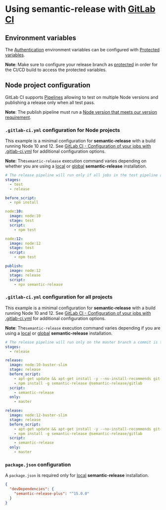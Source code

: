 # Using semantic-release with [GitLab CI](https://about.gitlab.com/features/gitlab-ci-cd)

## Environment variables

The [Authentication](../../usage/ci-configuration.md#authentication) environment variables can be configured with [Protected variables](https://docs.gitlab.com/ce/ci/variables/README.html#protected-environment-variables).

**Note**: Make sure to configure your release branch as [protected](https://docs.gitlab.com/ce/user/project/protected_branches.html) in order for the CI/CD build to access the protected variables.

## Node project configuration

GitLab CI supports [Pipelines](https://docs.gitlab.com/ee/ci/pipelines.html) allowing to test on multiple Node versions and publishing a release only when all test pass.

**Note**: The publish pipeline must run a [Node version that meets our version requirement](../../support/node-version.md).

### `.gitlab-ci.yml` configuration for Node projects

This example is a minimal configuration for **semantic-release** with a build running Node 10 and 12. See [GitLab CI - Configuration of your jobs with .gitlab-ci.yml](https://docs.gitlab.com/ee/ci/yaml/README.html) for additional configuration options.

**Note**: The`semantic-release` execution command varies depending on whether you are using a [local](../../usage/installation.md#local-installation) or [global](../../usage/installation.md#global-installation) **semantic-release** installation.

```yaml
# The release pipeline will run only if all jobs in the test pipeline are successful
stages:
  - test
  - release

before_script:
  - npm install

node:10:
  image: node:10
  stage: test
  script:
    - npm test

node:12:
  image: node:12
  stage: test
  script:
    - npm test

publish:
  image: node:12
  stage: release
  script:
    - npx semantic-release
```

### `.gitlab-ci.yml` configuration for all projects

This example is a minimal configuration for **semantic-release** with a build running Node 10 and 12. See [GitLab CI - Configuration of your jobs with .gitlab-ci.yml](https://docs.gitlab.com/ee/ci/yaml/README.html) for additional configuration options.

**Note**: The`semantic-release` execution command varies depending if you are using a [local](../../usage/installation.md#local-installation) or [global](../../usage/installation.md#global-installation) **semantic-release** installation.

```yaml
# The release pipeline will run only on the master branch a commit is triggered
stages:
  - release

release:
  image: node:10-buster-slim
  stage: release
  before_script:
    - apt-get update && apt-get install -y --no-install-recommends git-core ca-certificates
    - npm install -g semantic-release @semantic-release/gitlab
  script:
    - semantic-release
  only:
    - master

release:
  image: node:12-buster-slim
  stage: release
  before_script:
    - apt-get update && apt-get install -y --no-install-recommends git-core ca-certificates
    - npm install -g semantic-release @semantic-release/gitlab
  script:
    - semantic-release
  only:
    - master
```

### `package.json` configuration

A `package.json` is required only for [local](../../usage/installation.md#local-installation) **semantic-release** installation.

```json
{
  "devDependencies": {
    "semantic-release-plus": "^15.0.0"
  }
}
```
